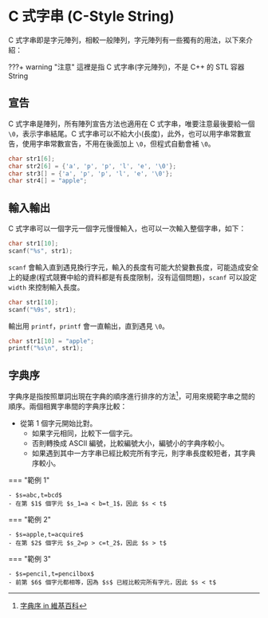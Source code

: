 # C 式字串 (C-Style String)

C 式字串即是字元陣列，相較一般陣列，字元陣列有一些獨有的用法，以下來介紹：

???+ warning "注意"
	這裡是指 C 式字串(字元陣列)，不是 C++ 的 STL 容器 String

## 宣告
C 式字串是陣列，所有陣列宣告方法也適用在 C 式字串，唯要注意最後要給一個 `\0`，表示字串結尾。C 式字串可以不給大小(長度)，此外，也可以用字串常數宣告，使用字串常數宣告，不用在後面加上 `\0`，但程式自動會補 `\0`。

```cpp
char str1[6];
char str2[6] = {'a', 'p', 'p', 'l', 'e', '\0'};
char str3[] = {'a', 'p', 'p', 'l', 'e', '\0'};
char str4[] = "apple";
```

## 輸入輸出
C 式字串可以一個字元一個字元慢慢輸入，也可以一次輸入整個字串，如下：

```cpp
char str1[10];
scanf("%s", str1);
```

`scanf` 會輸入直到遇見換行字元，輸入的長度有可能大於變數長度，可能造成安全上的疑慮(程式競賽中給的資料都是有長度限制，沒有這個問題)，`scanf` 可以設定 `width` 來控制輸入長度。

```cpp
char str1[10];
scanf("%9s", str1);
```

輸出用 `printf`，`printf` 會一直輸出，直到遇見 `\0`。

```cpp
char str1[10] = "apple";
printf("%s\n", str1);
```

## 字典序
字典序是指按照單詞出現在字典的順序進行排序的方法[^1]，可用來規範字串之間的順序。兩個相異字串間的字典序比較：

- 從第 $1$ 個字元開始比對。
	- 如果字元相同，比較下一個字元。
	- 否則轉換成 ASCII 編號，比較編號大小，編號小的字典序較小。 
	- 如果遇到其中一方字串已經比較完所有字元，則字串長度較短者，其字典序較小。

=== "範例 1"

	- $s=abc,t=bcd$
	- 在第 $1$ 個字元 $s_1=a < b=t_1$，因此 $s < t$

=== "範例 2"

	- $s=apple,t=acquire$
	- 在第 $2$ 個字元 $s_2=p > c=t_2$，因此 $s > t$

=== "範例 3"

	- $s=pencil,t=pencilbox$
	- 前第 $6$ 個字元都相等，因為 $s$ 已經比較完所有字元，因此 $s < t$

[^1]: [字典序 in 維基百科](https://zh.wikipedia.org/wiki/%E5%AD%97%E5%85%B8%E5%BA%8F)